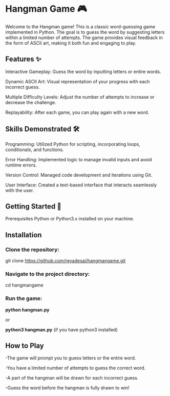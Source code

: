 # Hangman Game 🎮

Welcome to the Hangman game! This is a classic word-guessing game implemented in Python. The goal is to guess the word by suggesting letters within a limited number of attempts. The game provides visual feedback in the form of ASCII art, making it both fun and engaging to play.

## Features ✨
Interactive Gameplay: Guess the word by inputting letters or entire words.

Dynamic ASCII Art: Visual representation of your progress with each incorrect guess.

Multiple Difficulty Levels: Adjust the number of attempts to increase or decrease the challenge.

Replayability: After each game, you can play again with a new word.

## Skills Demonstrated 🛠️
Programming: Utilized Python for scripting, incorporating loops, conditionals, and functions.

Error Handling: Implemented logic to manage invalid inputs and avoid runtime errors.

Version Control: Managed code development and iterations using Git.

User Interface: Created a text-based interface that interacts seamlessly with the user.

## Getting Started 🚀
Prerequisites
Python or Python3.x installed on your machine.

## Installation

### Clone the repository:

git clone https://github.com/reyadesai/hangmangame.git

### Navigate to the project directory:

cd hangmangame 

### Run the game:

**python hangman.py**

or

**python3 hangman.py** (if you have python3 installed)

## How to Play
-The game will prompt you to guess letters or the entire word.

-You have a limited number of attempts to guess the correct word.

-A part of the hangman will be drawn for each incorrect guess.

-Guess the word before the hangman is fully drawn to win!

